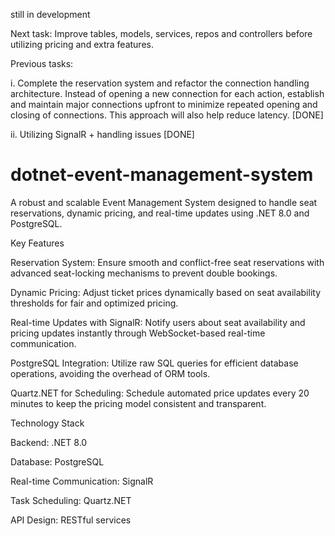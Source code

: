 still in development

Next task: Improve tables, models, services, repos and controllers before utilizing pricing and extra features.

Previous tasks: 

i. Complete the reservation system and refactor the connection handling architecture. Instead of opening a new connection for each action, establish and maintain major connections upfront to minimize repeated opening and closing of connections. This approach will also help reduce latency. [DONE]

ii. Utilizing SignalR + handling issues [DONE]

# dotnet-event-management-system
A robust and scalable Event Management System designed to handle seat reservations, dynamic pricing, and real-time updates using .NET 8.0 and PostgreSQL.


Key Features 

Reservation System:
Ensure smooth and conflict-free seat reservations with advanced seat-locking mechanisms to prevent double bookings.

Dynamic Pricing:
Adjust ticket prices dynamically based on seat availability thresholds for fair and optimized pricing.

Real-time Updates with SignalR:
Notify users about seat availability and pricing updates instantly through WebSocket-based real-time communication.

PostgreSQL Integration:
Utilize raw SQL queries for efficient database operations, avoiding the overhead of ORM tools.

Quartz.NET for Scheduling:
Schedule automated price updates every 20 minutes to keep the pricing model consistent and transparent.

Technology Stack 

Backend: .NET 8.0

Database: PostgreSQL

Real-time Communication: SignalR

Task Scheduling: Quartz.NET

API Design: RESTful services
